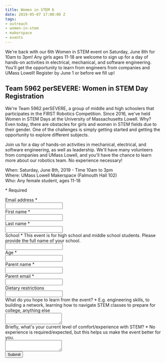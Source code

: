 ```yaml
---
title: Women in STEM 6
date: 2019-05-07 17:00:00 Z
tags:
- outreach
- women-in-stem
- makerspace
- events
---
```


We're back with our 6th Women in STEM event on Saturday, June 8th for 10am to 3pm! Any girls ages 11-18 are welcome to sign up for a day of hands-on activities in electrical, mechanical, and software engineering. You'll get the opportunity to learn from engineers from companies and UMass Lowell! Register by June 1 or before we fill up!

<form action="https://docs.google.com/forms/d/e/1FAIpQLSf3LKE8p3xl8G38HcA_ATfw_aOcSuyIuQDsV1E_lzKn3ddBNg/formResponse" method="POST" target="secret-frame" onsubmit="showThanks();">
    <div class="form-header">
        <h2 class="form-title">Team 5962 perSEVERE: Women in STEM Day Registration</h2>
        <p class="form-description">
            <p>We're Team 5962 perSEVERE, a group of middle and high schoolers that participates in the FIRST Robotics Competition. Since 2016, we've held Women in STEM Days at the University of Massachusetts Lowell. Why? Even today, there are obstacles for girls and women in STEM fields due to their gender. One of the challenges is simply getting started and getting the opportunity to explore different subjects.</p>
            <p>Join us for a day of hands-on activities in mechanical, electrical, and software engineering, as well as leadership. We'll have many volunteers from companies and UMass Lowell, and you'll have the chance to learn more about our robotics team. No experience necessary!</p>
            <p>When: Saturday, June 8th, 2019 - Time 10am to 3pm<br>
            Where: UMass Lowell Makerspace (Falmouth Hall 102)<br>
            Who: Any female student, ages 11-18</p>
        </p>
        <p class="form-legend">* Required</p>
    </div>
    <div class="form-content">
        <div class="form-question">
            <label class="form-question-title-container" for="emailAddress">
                <span class="form-question-title">Email address</span>
                <span aria-label="Required question" class="required-asterisk">*</span>
            </label>
            <div class="text-input-container">
                <input aria-label="Your email" autocomplete="email" name="emailAddress" id="emailAddress" required="" tabindex="0" type="email" />
            </div>
        </div>
        <div class="form-question">
            <label class="form-question-title-container" for="firstName">
                <span class="form-question-title">First name</span>
                <span aria-label="Required question" class="required-asterisk">*</span>
            </label>
            <div class="text-input-container">
                <input aria-label="First name" autocomplete="off" name="entry.1956224798" id="firstName" required="" type="text" />
            </div>
        </div>
        <div class="form-question">
            <label class="form-question-title-container" for="lastName">
                <span class="form-question-title">Last name</span>
                <span aria-label="Required question" class="required-asterisk">*</span>
            </label>
            <div class="text-input-container">
                <input aria-label="Last name" autocomplete="off" name="entry.1929112542" id="lastName" required="" type="text" />
            </div>
        </div>
        <div class="form-question">
            <label class="form-question-title-container" for="school">
                <span class="form-question-title">School</span>
                <span aria-label="Required question" class="required-asterisk">*</span>
            </label>
            <span class="form-question-description">This event is for high school and middle school students. Please provide the full name of your school.</span>
            <div class="text-input-container">
                <input aria-label="School" autocomplete="off" name="entry.141995036" id="school" required="" type="text" />
            </div>
        </div>
        <div class="form-question">
            <label class="form-question-title-container" for="age">
                <span class="form-question-title">Age</span>
                <span aria-label="Required question" class="required-asterisk">*</span>
            </label>
            <div class="text-input-container">
                <input aria-label="age" autocomplete="off" name="entry.29691098" id="age" required="" type="number" />
            </div>
        </div>
        <div class="form-question">
            <label class="form-question-title-container" for="parentName">
                <span class="form-question-title">Parent name</span>
                <span aria-label="Required question" class="required-asterisk">*</span>
            </label>
            <div class="text-input-container">
                <input aria-label="Parent name" autocomplete="off" name="entry.1574004266" id="parentName" required="" type="text" />
            </div>
        </div>
        <div class="form-question">
            <label class="form-question-title-container" for="parentEmail">
                <span class="form-question-title">Parent email</span>
                <span aria-label="Required question" class="required-asterisk">*</span>
            </label>
            <div class="text-input-container">
                <input aria-label="Parent email" autocomplete="email" name="entry.1718861784" id="parentEmail" required="" type="email" />
            </div>
        </div>
        <div class="form-question">
            <label class="form-question-title-container" for="diet">
                <span class="form-question-title">Dietary restrictions</span>
            </label>
            <div class="text-input-container">
                <input aria-label="Dietary restrictions" autocomplete="none" name="entry.1260884242" id="diet" type="text" />
            </div>
        </div>
        <div class="form-question">
            <label class="form-question-title-container" for="learn">
                <span class="form-question-title">What do you hope to learn from the event?</span>
                <span aria-label="Required question" class="required-asterisk">*</span>
            </label>
            <span class="form-question-description">E.g. engineering skills, to building a network, learning how to navigate STEM classes to prepare for college, anything else</span>
            <div class="text-input-container">
                <textarea aria-label="What do you hope to learn from the event?" autocomplete="none" name="entry.1065438568" id="learn" required=""></textarea>
            </div>
        </div>
        <div class="form-question">
            <label class="form-question-title-container" for="familiarity">
                <span class="form-question-title">Briefly, what's your current level of comfort/experience with STEM?</span>
                <span aria-label="Required question" class="required-asterisk">*</span>
            </label>
            <span class="form-question-description">No experience is required/expected, but this helps us make the event better for you.</span>
            <div class="text-input-container">
                <textarea aria-label="Briefly, what's your current level of comfort/experience with STEM?" autocomplete="none" name="entry.490258146" id="familiarity" required=""></textarea>
            </div>
        </div>
    </div>
    <input type="submit" class="button" value="Submit">
    <p id="thanks" style="display:none">YAY! Thanks for registering! You're all set—we'll send you an email to remind you about the event when it gets closer.</p>
</form>

<iframe name="secret-frame" width="0" height="0" border="0" style="display: none;"></iframe>

<script>
function showThanks() {
    document.getElementById('thanks').style.display = "block";
}
</script>
